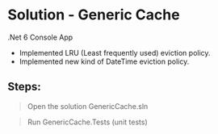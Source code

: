 # Solution - Generic Cache

.Net 6 Console App

* Implemented LRU (Least frequently used) eviction policy.
* Implemented new kind of DateTime eviction policy.

## Steps:

> Open the solution GenericCache.sln 

> Run GenericCache.Tests (unit tests)
   
